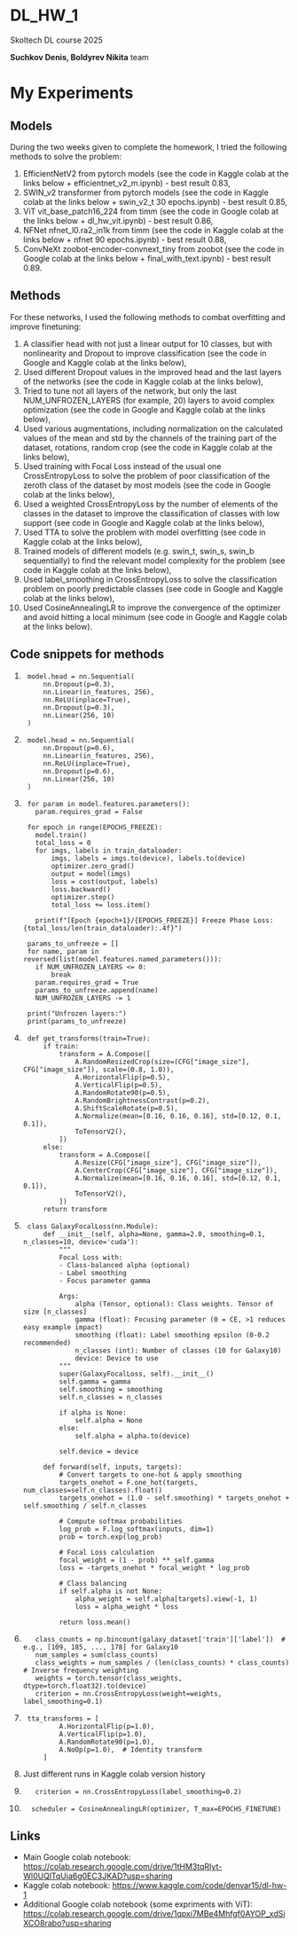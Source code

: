 # DL_HW_1
Skoltech DL course 2025

**Suchkov Denis, Boldyrev Nikita** team

# My Experiments

## Models

During the two weeks given to complete the homework, I tried the following methods to solve the problem:

1.   EfficientNetV2 from pytorch models (see the code in Kaggle colab at the links below + efficientnet_v2_m.ipynb) - best result 0.83,
2.   SWIN_v2 transformer from pytorch models (see the code in Kaggle colab at the links below + swin_v2_t 30 epochs.ipynb) - best result 0.85,
3.   ViT vit_base_patch16_224 from timm (see the code in Google colab at the links below + dl_hw_vit.ipynb) - best result 0.86,
4.   NFNet nfnet_l0.ra2_in1k from timm (see the code in Kaggle colab at the links below + nfnet 90 epochs.ipynb) - best result 0.88,
5.   ConvNeXt zoobot-encoder-convnext_tiny from zoobot (see the code in Google colab at the links below + final_with_text.ipynb) - best result 0.89.

## Methods

For these networks, I used the following methods to combat overfitting and improve finetuning:



1.   A classifier head with not just a linear output for 10 classes, but with nonlinearity and Dropout to improve classification (see the code in Google and Kaggle colab at the links below),
2.   Used different Dropout values ​​in the improved head and the last layers of the networks (see the code in Kaggle colab at the links below),
3.   Tried to tune not all layers of the network, but only the last NUM_UNFROZEN_LAYERS (for example, 20) layers to avoid complex optimization (see the code in Google and Kaggle colab at the links below),
4.   Used various augmentations, including normalization on the calculated values ​​of the mean and std by the channels of the training part of the dataset, rotations, random crop (see the code in Kaggle colab at the links below),
5.   Used training with Focal Loss instead of the usual one CrossEntropyLoss to solve the problem of poor classification of the zeroth class of the dataset by most models (see the code in Google colab at the links below),
6.   Used a weighted CrossEntropyLoss by the number of elements of the classes in the dataset to improve the classification of classes with low support (see code in Google and Kaggle colab at the links below),
7.   Used TTA to solve the problem with model overfitting (see code in Kaggle colab at the links below),
8.   Trained models of different models (e.g. swin_t, swin_s, swin_b sequentially) to find the relevant model complexity for the problem (see code in Kaggle colab at the links below),
9.   Used label_smoothing in CrossEntropyLoss to solve the classification problem on poorly predictable classes (see code in Google and Kaggle colab at the links below),
10.  Used CosineAnnealingLR to improve the convergence of the optimizer and avoid hitting a local minimum (see code in Google and Kaggle colab at the links below).

## Code snippets for methods



1. 
        model.head = nn.Sequential(
            nn.Dropout(p=0.3),
            nn.Linear(in_features, 256),
            nn.ReLU(inplace=True),
            nn.Dropout(p=0.3),
            nn.Linear(256, 10)
        )
2.  
        model.head = nn.Sequential(
            nn.Dropout(p=0.6),
            nn.Linear(in_features, 256),
            nn.ReLU(inplace=True),
            nn.Dropout(p=0.6),
            nn.Linear(256, 10)
        )
3. 
        for param in model.features.parameters():
          param.requires_grad = False

        for epoch in range(EPOCHS_FREEZE):
          model.train()
          total_loss = 0
          for imgs, labels in train_dataloader:
              imgs, labels = imgs.to(device), labels.to(device)
              optimizer.zero_grad()
              output = model(imgs)
              loss = cost(output, labels)
              loss.backward()
              optimizer.step()
              total_loss += loss.item()

          print(f"[Epoch {epoch+1}/{EPOCHS_FREEZE}] Freeze Phase Loss: {total_loss/len(train_dataloader):.4f}")

        params_to_unfreeze = []
        for name, param in reversed(list(model.features.named_parameters())):
          if NUM_UNFROZEN_LAYERS <= 0:
              break
          param.requires_grad = True
          params_to_unfreeze.append(name)
          NUM_UNFROZEN_LAYERS -= 1

        print("Unfrozen layers:")
        print(params_to_unfreeze)
4.  
        def get_transforms(train=True):
            if train:
                transform = A.Compose([
                    A.RandomResizedCrop(size=(CFG["image_size"], CFG["image_size"]), scale=(0.8, 1.0)),
                    A.HorizontalFlip(p=0.5),
                    A.VerticalFlip(p=0.5),
                    A.RandomRotate90(p=0.5),
                    A.RandomBrightnessContrast(p=0.2),
                    A.ShiftScaleRotate(p=0.5),
                    A.Normalize(mean=[0.16, 0.16, 0.16], std=[0.12, 0.1, 0.1]),
                    ToTensorV2(),
                ])
            else:
                transform = A.Compose([
                    A.Resize(CFG["image_size"], CFG["image_size"]),
                    A.CenterCrop(CFG["image_size"], CFG["image_size"]),
                    A.Normalize(mean=[0.16, 0.16, 0.16], std=[0.12, 0.1, 0.1]),
                    ToTensorV2(),
                ])
            return transform
5.  
        class GalaxyFocalLoss(nn.Module):
            def __init__(self, alpha=None, gamma=2.0, smoothing=0.1, n_classes=10, device='cuda'):
                """
                Focal Loss with:
                - Class-balanced alpha (optional)
                - Label smoothing
                - Focus parameter gamma

                Args:
                    alpha (Tensor, optional): Class weights. Tensor of size [n_classes]
                    gamma (float): Focusing parameter (0 = CE, >1 reduces easy example impact)
                    smoothing (float): Label smoothing epsilon (0-0.2 recommended)
                    n_classes (int): Number of classes (10 for Galaxy10)
                    device: Device to use
                """
                super(GalaxyFocalLoss, self).__init__()
                self.gamma = gamma
                self.smoothing = smoothing
                self.n_classes = n_classes

                if alpha is None:
                    self.alpha = None
                else:
                    self.alpha = alpha.to(device)

                self.device = device

            def forward(self, inputs, targets):
                # Convert targets to one-hot & apply smoothing
                targets_onehot = F.one_hot(targets, num_classes=self.n_classes).float()
                targets_onehot = (1.0 - self.smoothing) * targets_onehot + self.smoothing / self.n_classes

                # Compute softmax probabilities
                log_prob = F.log_softmax(inputs, dim=1)
                prob = torch.exp(log_prob)

                # Focal Loss calculation
                focal_weight = (1 - prob) ** self.gamma
                loss = -targets_onehot * focal_weight * log_prob

                # Class balancing
                if self.alpha is not None:
                    alpha_weight = self.alpha[targets].view(-1, 1)
                    loss = alpha_weight * loss

                return loss.mean()   
6.  
          class_counts = np.bincount(galaxy_dataset['train']['label'])  # e.g., [109, 185, ..., 178] for Galaxy10
          num_samples = sum(class_counts)
          class_weights = num_samples / (len(class_counts) * class_counts)  # Inverse frequency weighting
          weights = torch.tensor(class_weights, dtype=torch.float32).to(device)
          criterion = nn.CrossEntropyLoss(weight=weights, label_smoothing=0.1)
7. 
        tta_transforms = [
                A.HorizontalFlip(p=1.0),
                A.VerticalFlip(p=1.0),
                A.RandomRotate90(p=1.0),
                A.NoOp(p=1.0),  # Identity transform
            ]
8.    Just different runs in Kaggle colab version history
9. 
          criterion = nn.CrossEntropyLoss(label_smoothing=0.2)
10.
          scheduler = CosineAnnealingLR(optimizer, T_max=EPOCHS_FINETUNE)


## Links



*   Main Google colab notebook: https://colab.research.google.com/drive/1tHM3tqRIyt-Wl0UQlTqUja6g0EC3JKAD?usp=sharing
*   Kaggle colab notebook: https://www.kaggle.com/code/denvar15/dl-hw-1
*   Additional Google colab notebook (some expriments with ViT): https://colab.research.google.com/drive/1qpxi7MBe4Mhfgf0AYOP_xdSiXCO8rabo?usp=sharing


